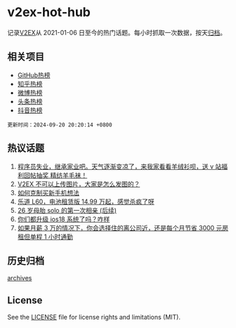 # v2ex-hot-hub

 记录[V2EX](https://www.v2ex.com/)从 2021-01-06 日至今的热门话题。每小时抓取一次数据，按天[归档](archives)。
 
 ## 相关项目

- [GitHub热榜](https://github.com/lonnyzhang423/github-hot-hub)
- [知乎热榜](https://github.com/lonnyzhang423/zhihu-hot-hub)
- [微博热榜](https://github.com/lonnyzhang423/weibo-hot-hub)
- [头条热榜](https://github.com/lonnyzhang423/toutiao-hot-hub)
- [抖音热榜](https://github.com/lonnyzhang423/douyin-hot-hub)


 `更新时间：2024-09-20 20:20:14 +0800`

## 热议话题

1. [程序员失业，继承家业吧。天气逐渐变凉了，来我家看看羊绒衫呗，送 v 站福利回帖抽奖 精纺羊毛袜！](https://www.v2ex.com/t/1074247)
1. [V2EX 不可以上传图片，大家是怎么发图的？](https://www.v2ex.com/t/1074387)
1. [如何克制买新手机想法](https://www.v2ex.com/t/1074229)
1. [乐道 L60，电池租赁版 14.99 万起，感觉杀疯了呀](https://www.v2ex.com/t/1074278)
1. [26 岁母胎 solo 的第一次相亲 (后续)](https://www.v2ex.com/t/1074269)
1. [你们都升级 ios18 系统了吗？咋样](https://www.v2ex.com/t/1074254)
1. [如果月薪 3 万的情况下，你会选择住的离公司近，还是每个月节省 3000 元房租但单程 1 小时通勤](https://www.v2ex.com/t/1074173)

## 历史归档

[archives](archives)

## License

See the [LICENSE](LICENSE) file for license rights and limitations (MIT).
